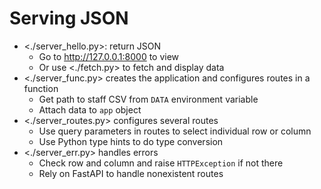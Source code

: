 # Serving JSON

-   <./server_hello.py>: return JSON
    -   Go to <http://127.0.0.1:8000> to view
    -   Or use <./fetch.py> to fetch and display data
-   <./server_func.py> creates the application and configures routes in a function
    -   Get path to staff CSV from `DATA` environment variable
    -   Attach data to `app` object
-   <./server_routes.py> configures several routes
    -   Use query parameters in routes to select individual row or column
    -   Use Python type hints to do type conversion
-   <./server_err.py> handles errors
    -   Check row and column and raise `HTTPException` if not there
    -   Rely on FastAPI to handle nonexistent routes
